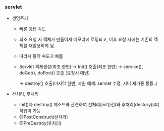 ### servlet

- 생명주기

  - 빠른 응답 속도

  - 최초 요청 시 객체가 만들어져 메모리에 로딩되고, 이후 요청 시에는 기존의 객체를 재활용하게 됨

  - 따라서 동작 속도가 빠름

  - Servlet 객체생성(최초 한번) → Init() 호출(최초 한번) → service(), doGet(), doPost() 호출 (요청시 매번)

    →  destroy() 호출(마지막 한번, 자원 해제: servlet 수정, 서버 재가동 등등..)

- 선처리, 후처리

  - init()과 destroy() 메소드와 관련하여 선처리(init()전)와 후처리(destory()후) 작업이 가능
  - @PostConstruct(선처리)
  - @PreDestroy(후처리)